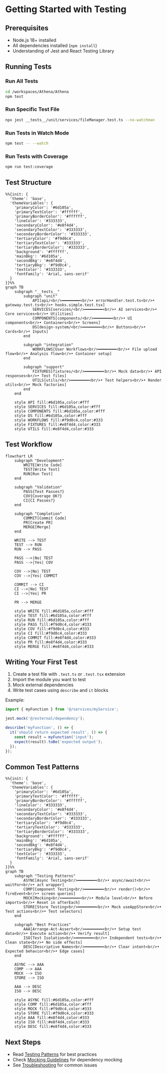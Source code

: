 # Getting Started with Testing

## Prerequisites

- Node.js 18+ installed
- All dependencies installed (`npm install`)
- Understanding of Jest and React Testing Library

## Running Tests

### Run All Tests
```bash
cd /workspaces/Athena/Athena
npm test
```

### Run Specific Test File
```bash
npx jest __tests__/unit/services/fileManager.test.ts --no-watchman
```

### Run Tests in Watch Mode
```bash
npm test -- --watch
```

### Run Tests with Coverage
```bash
npm run test:coverage
```

## Test Structure

```mermaid
%%{init: {
  'theme': 'base',
  'themeVariables': {
    'primaryColor': '#6d105a',
    'primaryTextColor': '#ffffff',
    'primaryBorderColor': '#ffffff',
    'lineColor': '#333333',
    'secondaryColor': '#e8f4d4',
    'secondaryTextColor': '#333333',
    'secondaryBorderColor': '#333333',
    'tertiaryColor': '#f9d0c4',
    'tertiaryTextColor': '#333333',
    'tertiaryBorderColor': '#333333',
    'background': '#ffffff',
    'mainBkg': '#6d105a',
    'secondBkg': '#e8f4d4',
    'tertiaryBkg': '#f9d0c4',
    'textColor': '#333333',
    'fontFamily': 'Arial, sans-serif'
  }
}}%%
graph TB
    subgraph "__tests__"
        subgraph "unit"
            API[api/<br/>━━━━━━━━<br/>• errorHandler.test.ts<br/>• gateway.test.ts<br/>• hooks.simple.test.tsx]
            SERVICES[services/<br/>━━━━━━━━<br/>• AI services<br/>• Core services<br/>• Utilities]
            COMPONENTS[components/<br/>━━━━━━━━<br/>• UI components<br/>• Containers<br/>• Screens]
            DS[design-system/<br/>━━━━━━━━<br/>• Buttons<br/>• Cards<br/>• Inputs]
        end
        
        subgraph "integration"
            WORKFLOWS[User Workflows<br/>━━━━━━━━<br/>• File upload flow<br/>• Analysis flow<br/>• Container setup]
        end
        
        subgraph "support"
            FIXTURES[fixtures/<br/>━━━━━━━━<br/>• Mock data<br/>• API responses<br/>• Test files]
            UTILS[utils/<br/>━━━━━━━━<br/>• Test helpers<br/>• Render utils<br/>• Mock factories]
        end
    end
    
    style API fill:#6d105a,color:#fff
    style SERVICES fill:#6d105a,color:#fff
    style COMPONENTS fill:#6d105a,color:#fff
    style DS fill:#6d105a,color:#fff
    style WORKFLOWS fill:#f9d0c4,color:#333
    style FIXTURES fill:#e8f4d4,color:#333
    style UTILS fill:#e8f4d4,color:#333
```

## Test Workflow

```mermaid
flowchart LR
    subgraph "Development"
        WRITE[Write Code]
        TEST[Write Test]
        RUN[Run Test]
    end
    
    subgraph "Validation"
        PASS{Test Passes?}
        COV{Coverage OK?}
        CI{CI Passes?}
    end
    
    subgraph "Completion"
        COMMIT[Commit Code]
        PR[Create PR]
        MERGE[Merge]
    end
    
    WRITE --> TEST
    TEST --> RUN
    RUN --> PASS
    
    PASS -->|No| TEST
    PASS -->|Yes| COV
    
    COV -->|No| TEST
    COV -->|Yes| COMMIT
    
    COMMIT --> CI
    CI -->|No| TEST
    CI -->|Yes| PR
    
    PR --> MERGE
    
    style WRITE fill:#6d105a,color:#fff
    style TEST fill:#6d105a,color:#fff
    style RUN fill:#6d105a,color:#fff
    style PASS fill:#f9d0c4,color:#333
    style COV fill:#f9d0c4,color:#333
    style CI fill:#f9d0c4,color:#333
    style COMMIT fill:#e8f4d4,color:#333
    style PR fill:#e8f4d4,color:#333
    style MERGE fill:#e8f4d4,color:#333
```

## Writing Your First Test

1. Create a test file with `.test.ts` or `.test.tsx` extension
2. Import the module you want to test
3. Mock external dependencies
4. Write test cases using `describe` and `it` blocks

Example:
```typescript
import { myFunction } from '@/services/myService';

jest.mock('@/external/dependency');

describe('myFunction', () => {
  it('should return expected result', () => {
    const result = myFunction('input');
    expect(result).toBe('expected output');
  });
});
```

## Common Test Patterns

```mermaid
%%{init: {
  'theme': 'base',
  'themeVariables': {
    'primaryColor': '#6d105a',
    'primaryTextColor': '#ffffff',
    'primaryBorderColor': '#ffffff',
    'lineColor': '#333333',
    'secondaryColor': '#e8f4d4',
    'secondaryTextColor': '#333333',
    'secondaryBorderColor': '#333333',
    'tertiaryColor': '#f9d0c4',
    'tertiaryTextColor': '#333333',
    'tertiaryBorderColor': '#333333',
    'background': '#ffffff',
    'mainBkg': '#6d105a',
    'secondBkg': '#e8f4d4',
    'tertiaryBkg': '#f9d0c4',
    'textColor': '#333333',
    'fontFamily': 'Arial, sans-serif'
  }
}}%%
graph TB
    subgraph "Testing Patterns"
        ASYNC[Async Testing<br/>━━━━━━━━<br/>• async/await<br/>• waitFor<br/>• act wrapper]
        COMP[Component Testing<br/>━━━━━━━━<br/>• render()<br/>• fireEvent<br/>• screen queries]
        MOCK[Mocking<br/>━━━━━━━━<br/>• Module level<br/>• Before imports<br/>• Reset in afterEach]
        STORE[Store Testing<br/>━━━━━━━━<br/>• Mock useAppStore<br/>• Test actions<br/>• Test selectors]
    end
    
    subgraph "Best Practices"
        AAA[Arrange-Act-Assert<br/>━━━━━━━━<br/>• Setup test data<br/>• Execute action<br/>• Verify result]
        ISO[Test Isolation<br/>━━━━━━━━<br/>• Independent tests<br/>• Clean state<br/>• No side effects]
        DESC[Descriptive Names<br/>━━━━━━━━<br/>• Clear intent<br/>• Expected behavior<br/>• Edge cases]
    end
    
    ASYNC --> AAA
    COMP --> AAA
    MOCK --> ISO
    STORE --> ISO
    
    AAA --> DESC
    ISO --> DESC
    
    style ASYNC fill:#6d105a,color:#fff
    style COMP fill:#6d105a,color:#fff
    style MOCK fill:#f9d0c4,color:#333
    style STORE fill:#f9d0c4,color:#333
    style AAA fill:#e8f4d4,color:#333
    style ISO fill:#e8f4d4,color:#333
    style DESC fill:#e8f4d4,color:#333
```

## Next Steps

- Read [Testing Patterns](./patterns.md) for best practices
- Check [Mocking Guidelines](./mocking.md) for dependency mocking
- See [Troubleshooting](./troubleshooting.md) for common issues